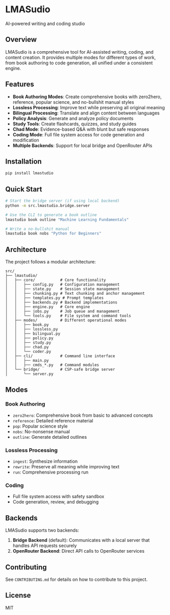 # LMASudio

AI-powered writing and coding studio

## Overview

LMASudio is a comprehensive tool for AI-assisted writing, coding, and content creation. It provides multiple modes for different types of work, from book authoring to code generation, all unified under a consistent engine.

## Features

- **Book Authoring Modes**: Create comprehensive books with zero2hero, reference, popular science, and no-bullshit manual styles
- **Lossless Processing**: Improve text while preserving all original meaning
- **Bilingual Processing**: Translate and align content between languages
- **Policy Analysis**: Generate and analyze policy documents
- **Study Tools**: Create flashcards, quizzes, and study guides
- **Chad Mode**: Evidence-based Q&A with blunt but safe responses
- **Coding Mode**: Full file system access for code generation and modification
- **Multiple Backends**: Support for local bridge and OpenRouter APIs

## Installation

```bash
pip install lmastudio
```

## Quick Start

```bash
# Start the bridge server (if using local backend)
python -m src.lmastudio.bridge.server

# Use the CLI to generate a book outline
lmastudio book outline "Machine Learning Fundamentals"

# Write a no-bullshit manual
lmastudio book nobs "Python for Beginners"
```

## Architecture

The project follows a modular architecture:

```
src/
├── lmastudio/
│   ├── core/           # Core functionality
│   │   ├── config.py   # Configuration management
│   │   ├── state.py    # Session state management
│   │   ├── chunking.py # Text chunking and anchor management
│   │   ├── templates.py # Prompt templates
│   │   ├── backends.py # Backend implementations
│   │   ├── engine.py   # Core engine
│   │   ├── jobs.py     # Job queue and management
│   │   └── tools.py    # File system and command tools
│   ├── modes/          # Different operational modes
│   │   ├── book.py
│   │   ├── lossless.py
│   │   ├── bilingual.py
│   │   ├── policy.py
│   │   ├── study.py
│   │   ├── chad.py
│   │   └── coder.py
│   ├── cli/            # Command line interface
│   │   ├── main.py
│   │   ├── cmds_*.py   # Command modules
│   └── bridge/         # CSP-safe bridge server
│       └── server.py
```

## Modes

### Book Authoring
- `zero2hero`: Comprehensive book from basic to advanced concepts
- `reference`: Detailed reference material
- `pop`: Popular science style
- `nobs`: No-nonsense manual
- `outline`: Generate detailed outlines

### Lossless Processing
- `ingest`: Synthesize information
- `rewrite`: Preserve all meaning while improving text
- `run`: Comprehensive processing run

### Coding
- Full file system access with safety sandbox
- Code generation, review, and debugging

## Backends

LMASudio supports two backends:

1. **Bridge Backend** (default): Communicates with a local server that handles API requests securely
2. **OpenRouter Backend**: Direct API calls to OpenRouter services

## Contributing

See `CONTRIBUTING.md` for details on how to contribute to this project.

## License

MIT